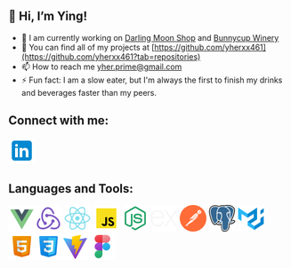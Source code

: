## 👋 Hi, I’m Ying!

- 🚧 I am currently working on [Darling Moon Shop](https://github.com/yherxx461/darling-moon-shop) and [Bunnycup Winery](https://github.com/nateglewwe/bunnycup-winery-client-portal)
- 💼 You can find all of my projects at [https://github.com/yherxx461](https://github.com/yherxx461?tab=repositories)
- 📫 How to reach me [yher.prime@gmail.com](yher.prime@gmail.com)
- ⚡ Fun fact: I am a slow eater, but I'm always the first to finish my drinks and beverages faster than my peers.

## Connect with me:

[![Linkedin](icons8-linkedin-48.png)][1]

[1]: https://www.linkedin.com/in/herxx461/

## Languages and Tools:

[![Vue](icons8-vue-js-48.png)][2][![Redux](icons8-redux-48.png)][3] [![React](icons8-react-native-48.png)][4] [![JS](icons8-javascript-48.png)][5] [![Node](icons8-node-js-48.png)][6] [![Express](icons8-express-js-48-1.png)][7] [![Postman](download-icon-api+postman-1330884264094862676_48.png)][8] [![Postgresql](postgresql.png)][9] [![Material UI](icons8-material-ui-48.png)][10][![html](icons8-html-48.png)][11][![css](icons8-css-48.png)][12][![vite](icons8-vite-48.png)][13][![figma](icons8-figma-48.png)][14]

[2]: https://vuejs.org/
[3]: https://redux.js.org/
[4]: https://react.dev/
[5]: https://www.javascript.com/
[6]: https://nodejs.org/en
[7]: https://expressjs.com/
[8]: https://www.postman.com/
[9]: https://www.postgresql.org/
[10]: https://mui.com/material-ui/
[12]: https://developer.mozilla.org/en-US/docs/Web/CSS
[11]: https://developer.mozilla.org/en-US/docs/Web/HTML
[13]: https://vitejs.dev/
[14]: https://www.figma.com/

<!---
yherxx461/yherxx461 is a ✨ special ✨ repository because its `README.md` (this file) appears on your GitHub profile.
You can click the Preview link to take a look at your changes.
--->
